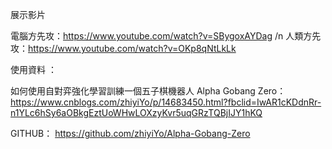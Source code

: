 展示影片 

電腦方先攻：https://www.youtube.com/watch?v=SBygoxAYDag /n
人類方先攻：https://www.youtube.com/watch?v=OKp8qNtLkLk


使用資料 ：

如何使用自對弈強化學習訓練一個五子棋機器人 Alpha Gobang Zero： https://www.cnblogs.com/zhiyiYo/p/14683450.html?fbclid=IwAR1cKDdnRr-n1YLc6hSy6aOBkgEztUoWHwLOXzyKvr5uqGRzTQBjIJY1hKQ

GITHUB： https://github.com/zhiyiYo/Alpha-Gobang-Zero
